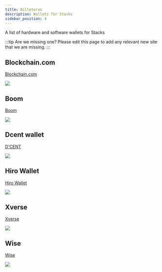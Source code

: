 ```yaml
---
title: Billeteras
description: Wallets for Stacks
sidebar_position: 4
---
```


A list of hardware and software wallets for Stacks

:::tip Are we missing one?
Please edit this page to add any relevant new site that we are missing.
:::

## Blockchain.com

[Blockchain.com](https://www.blockchain.com/wallet)

![](/img/sh_blockchain.png)

## Boom

[Boom](https://boom.money)

![](/img/sh_boom.png)

## Dcent wallet

[D'CENT](https://dcentwallet.com)

![](/img/sh_dcent.png)

## Hiro Wallet

[Hiro Wallet](https://www.hiro.so/wallet)

![](/img/sh_hirowallet.png)

## Xverse

[Xverse](https://www.xverse.app/)

![](/img/sh_xverse.png)

## Wise

[Wise](https://wiseapp.id)

![](/img/sh_wiseapp.png)
